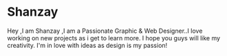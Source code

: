 # Shanzay
Hey ,I am Shanzay ,I am a Passionate Graphic &amp; Web Designer..I love working on new projects as i get to learn more. I hope you guys will like my creativity. I'm in love with ideas as design is my passion!
